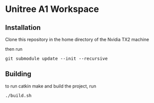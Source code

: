 # Unitree A1 Workspace

## Installation

Clone this repository in the home directory of the Nvidia TX2 machine

then run 
<pre>git submodule update --init --recursive</pre>

## Building

to run catkin make and build the project, run 
<pre>./build.sh</pre>

